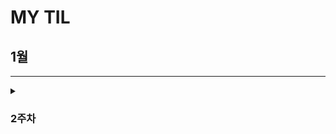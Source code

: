 # MY TIL

## 1월
---

<details>
  <summary><h3> 2주차</h3></summary>
    <details>
      <summary> CUL&GUL </summary>
      
- CLI(Command Line Interface): **명령어**를 통해 사용자와 컴퓨터가 상호 작용하는 방식
- GUL(Graphic User Interface): **그래픽**을 통해 사용자와 컴퓨터가 상호 작용하는 방식
- CLI를 사용해야 하는 가장 큰 이유는 **메모리와 CPU 사용량이 적어** 효율적으로 동작하기 때문이다. ⇒ 컴퓨터가 **개인화**가 되면서 혁신이 일어났다. 개발자라면 시스템을 구축하여 제공할 수 있어야 하며, 이를 위해서 효율성이 필요하다.
    </details>
    <details>
      <summary> CUL 中 (“.”, “..”, touch, mkdir, ls, cd, start, rm (-r), pwd) </summary>
      
- ‘.’(점)의 역할은 위치를 알려주는 역할이다. 하나는 현재 디렉토리, 둘은 현재의 상위 디렉토리이다.
- touch: 파일 생성 / mkdir: 새 디렉토리 생성 / ls: 현재 작업 중인 디렉토리 내부의 폴더 혹은 파일 목록을 출력
    1. touch text.txt
    2. mkdir new_dir
    3. ls . or ls ..
- cd: 현재 작업 중인 디렉토리를 변경(위치 이동) / start: 폴더 혹은 파일을 열기 / rm: 파일 삭제 (디렉토리 삭제는 -r 옵션을 추가 사용) / pwd: 현재 작업 공간 확인(print working dir)
    1. cd new_dir → cd .. ⇒ 제자리
    2. start text.txt
    3. rm text.txt or rm -r new_dir
- CLI에서 가장 중요한 것: **내가 어디 있는지(경로)** 알아야 한다. 
- **절대 경로:** Root 디렉토리부터 목적 지점까지 거치는 모든 경로를 전부 작성한 것 / **상대 경로**: 현재 작업하고 있는 디렉토리를 기준으로 계산된 상대적 위치를 작성한 것
    1. 윈도우 바탕 화면의 절대 경로 예시: C:/Users/ssafy/Desktop
    2. 만약 현재 작업하는 있는 디렉토리가 C:/Users 일 때, 윈도우 바탕 화면으로 의 상대 경로는 ssafy/Desktop 이다.
    3. 나를 중심 혹은 컴퓨터를 중심으로 이동할 것인가를 생각하면 된다. 일반적으로 상대 경로를 통해 전달하는데 이는 절대 경로의 경우 보안에 위험이 있을 수 있기 때문이다.
    </details>
    <details>
      <summary> Git이란? </summary>
      
    - Google Docs를 활용한 버전 관리 예시와 유사하다. ⇒ ‘누가 언제 어떻게 왜’ 를 기록하면서 다음 버전은 이전 버전에 대해서 **변경점만을 저장**하고 있다.
- 기존과 다르게 이전 버전에 대해서 추가사항이 어떤 것이 있는지 확인할 수 있으며 최종사항은 따로 저장
- **분산** 버전 관리 시스템
    - 중앙 집중식: 버전은 중앙 서버에 저장되고 중앙 서버에서 파일을 가져와 다시 중앙에 업로드
        - 매니저 입장에서는 개발자 관리에 용이
    - 분산식: 버전을 여러 개의 복제된 저장소에 저장 및 관리
        - 중앙 서버의 장애나 손실에 대비하여 백업과 복구가 용이
        - 개발자들 간에 작업 충돌을 줄일 수 있고 개발 생산성을 향상
        - 인터넷에 연결되지 않은 환경에서도 작업 가능 ⇒ 변경 이력과 코드를 로컬 저장소에 기록하고, 나중에 중앙 서버 동기화
- Git의 역할
    - 코드의 버전(히스토리)를 관리
    - 개발되어 온 과정 파악
    - 이전 버전과의 변경 사항 비교   ⇒ undoing과 연관지을 수 있음
    
    ⇒ 분산 버전 관리 시스템으로 코드의 ‘변경 이력’을 기록하고 ‘협업’을 도와주는 도구
    </details>
    <details>
      <summary> Git의 영역 </summary>

- Working Directory(W.D)
    - 실제 작업 중인 파일들이 위치하는 영역
        - ad
    - Staging Area (개념적으로만 존재)
        - W.D 에서 변경된 파일 중, 다음 버전에 포함시킬 파일들을 선택적으로 추가하거나 제외할 수 있는 **중간 준비 영역**-

    - Repository
        - **버전(commit)** 이력(history)과 파일들이 영구적으로 저장되는 영역으로 모든 **버전(commit)**과 변경 이력이 기록
            - commit(버전): 변경된 파일들을 저장하는 행위이며, 마치 사진을 찍듯이 기록한다 하여 ‘snapshot’ 이라고도 함
    </details>
    <details>
      <summary> Git의 동작 </summary>
      
    - git init: 로컬 저장소 설정(초기화) → git의 버전 관리를 시작할 디렉토리에서 진행 ⇒ 현재 위치를 directory에서 working directory로 바꿈
    - git add: 변경사항이 있는 파일을 staging area에 추
    - git commit: staging area에 있는 파일들을 저장소에 기록 → 해당 시점의 버전을 생성하고 변경 이력을 남기는 것
    - git status: staging area 상태 확인
    - git config —global [user.email](http://user.email) “메일 주소”, git config —global [user.](http://user.email)name “유저네임”
    - — global: 어디서든 입력 가능하며 이를 반복적으로 사용할 시 덮어쓰워짐
    - ls -a ⇒ ./../.git/sample ⇒ .git이 Repositery이며 Version DB + seetings , git_prac는 W.D
    - staging area에 한 번이라도 올라가지 않으면 git으로 관리되어지지 않는다. staging area 이란 commit할 파일들을 선별한 곳이라고 생각할 수 있다.
    </details>
    <details>
      <summary> git init 주의사항 </summary>
      
    - git 로컬 저장소 내에 또 다른 git 로컬 저장소를 만들지 말 것
    - 즉 이미 git 로컬 저장소인 디렉토리 내부 하단에서 git init 명령어를 다시 입력하지 말 것
    - git 저장소 안에 git 저장소가 있을 경우 가장 바깥 쪽의 git 저장소가 안쪽의 git 저장소의 변경사항을 추적할 수 없기 때문
    - 때문에 boot나 바탕화면이 아닌 C 드라이브 같은 곳에 설정할 것
    - git commit —amend⇒ 이전 commit 수정
    </details>

    <details>
      <summary> Vim </summary>

    - i: insert mode, 완료한 뒤 :q, :q!, :wq, :wq! 와 같은 명령어로 종료 가능하다.
    </details>

    <details>
      <summary> CUL 中 (remote, push, pull, clone, gitignore)</summary>

    - remote: git remote add(명령어) | origin(별칭) | URL(원격 저장소)
    - push: git push(명령어) | origin(별칭) | master (branch 이름)
    - commit 이력이 없다면 push 할 수 없다. 이를 클라우드와 같이 파일을 저장만 하는 곳으로 이해하지 X
    - 로컬 → 원격
    - pull: git pull | URL(원격 저장소)
        - 원격 저장소에 있던 파일들을 기준으로 로컬 저장소 파일들을 업데이트 시킴
    - clone: git clone | URL(원격 저장소)
    - 원격 저장소에 있던 파일들을 로컬 저장소로 다운받음
    - gitignore: git 에서 특정 파일이나 디렉토리를 추적하지 않도록 설정하는데 사용되는 텍스트 파일
    - touch .gitignore | [gitignore.io](http://gitignore.io) 사이트 참조
    - 한 번 staging area에 추가되는 순간 gitignore 효과는 사라짐. 따라서 처음 repo를 만들 때, gitignore를 포함하여 설계하는 것이 중요
    </details>
  
</details>
